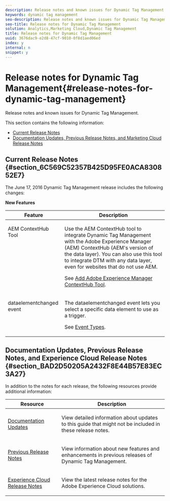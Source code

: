 ```yaml
---
description: Release notes and known issues for Dynamic Tag Management.
keywords: dynamic tag management
seo-description: Release notes and known issues for Dynamic Tag Management.
seo-title: Release notes for Dynamic Tag Management
solution: Analytics,Marketing Cloud,Dynamic Tag Management
title: Release notes for Dynamic Tag Management
uuid: 3676dac9-e2d8-47cf-9010-0f8d1aed06ed
index: y
internal: n
snippet: y
---
```


# Release notes for Dynamic Tag Management{#release-notes-for-dynamic-tag-management}

Release notes and known issues for Dynamic Tag Management.

This section contains the following information:

* [Current Release Notes](whatsnew.md#section_6C569C52357B425D95FE0ACA830852E7) 
* [Documentation Updates, Previous Release Notes, and Marketing Cloud Release Notes](whatsnew.md#section_BAD2D50205A2432F8E44B57E83EC3A27)

## Current Release Notes {#section_6C569C52357B425D95FE0ACA830852E7}

The June 17, 2016 Dynamic Tag Management release includes the following changes:

**New Features** 

<table id="table_3CA51E873E324FD4B7CF14190F127A77"> 
 <thead> 
  <tr> 
   <th colname="col1" class="entry"> Feature </th> 
   <th colname="col2" class="entry"> Description </th> 
  </tr> 
 </thead>
 <tbody> 
  <tr valign="top"> 
   <td colname="col1"> <p>AEM ContextHub Tool </p> </td> 
   <td colname="col2"> <p>Use the AEM ContextHub tool to integrate <span class="keyword"> Dynamic Tag Management</span> with the <span class="keyword"> Adobe Experience Manager</span> (AEM) ContextHub (AEM's version of the data layer). You can also use this tool to integrate DTM with any data layer, even for websites that do not use AEM. </p> <p>See <a href="tools-reference/add-aem-contextub-tool.md#concept_F0D713695CA54807B6E2B66842421C32" format="dita" scope="local"> Add Adobe Experience Manager ContextHub Tool</a>. </p> </td> 
  </tr> 
  <tr valign="top"> 
   <td colname="col1"> <p><span class="codeph"> dataelementchanged</span> event </p> </td> 
   <td colname="col2"> <p>The <span class="codeph"> dataelementchanged</span> event lets you select a specific data element to use as a trigger. </p> <p>See <a href="managing-resources/create-rules/t-rules-event-conditions.md#concept_B1C6169D8B354207AEE0E4965E6421B1" format="dita" scope="local"> Event Types</a>. </p> </td> 
  </tr> 
 </tbody> 
</table>

## Documentation Updates, Previous Release Notes, and Experience Cloud Release Notes {#section_BAD2D50205A2432F8E44B57E83EC3A27}

In addition to the notes for each release, the following resources provide additional information: 

<table id="table_7035BC3368604DA2962660A9C2722386"> 
 <thead> 
  <tr> 
   <th colname="col1" class="entry"> Resource </th> 
   <th colname="col2" class="entry"> Description </th> 
  </tr> 
 </thead>
 <tbody> 
  <tr> 
   <td colname="col1"> <p> <a href="other-resources/doc-updates.md#concept_1FD8F00A2F5E4BE9A635278E10111B4B" format="dita" scope="local"> Documentation Updates</a> </p> </td> 
   <td colname="col2"> <p>View detailed information about updates to this guide that might not be included in these release notes. </p> </td> 
  </tr> 
  <tr> 
   <td colname="col1"> <p><a href="other-resources/release-notes-history-dtm.md#concept_F63E33A02ED04FFEB92D4763A84DEEF0" format="dita" scope="local"> Previous Release Notes</a> </p> </td> 
   <td colname="col2"> <p>View information about new features and enhancements in previous releases of <span class="keyword"> Dynamic Tag Management</span>. </p> </td> 
  </tr> 
  <tr> 
   <td colname="col1"> <p> <a href="https://marketing.adobe.com/resources/help/en_US/whatsnew/" format="https" scope="external"> Experience Cloud Release Notes</a> </p> </td> 
   <td colname="col2"> <p>View the latest release notes for the <span class="keyword"> Adobe Experience Cloud</span> solutions. </p> </td> 
  </tr> 
 </tbody> 
</table>

